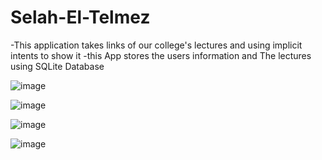 # Selah-El-Telmez

-This application takes links of our college's lectures and using implicit intents 
to show it 
-this App stores the users information and The lectures using SQLite Database 


![image](https://user-images.githubusercontent.com/73348912/190900343-79bb8d6d-786d-498f-b3cd-bb355d793dba.png)

![image](https://user-images.githubusercontent.com/73348912/190900349-5305db04-3a91-45e9-9a07-4d2025aba2fd.png)

![image](https://user-images.githubusercontent.com/73348912/190900817-ea8280eb-ae1c-4fd2-aa2f-b20d5251fc32.png)


![image](https://user-images.githubusercontent.com/73348912/190900847-158e92fc-e277-4416-b80d-4a4a0b0ab5ab.png)
